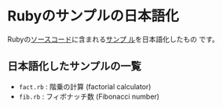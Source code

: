 Rubyのサンプルの日本語化
========================

Rubyの[ソースコード](https://github.com/ruby/ruby)に含まれる[サンプ
ル](https://github.com/ruby/ruby/tree/master/sample)を日本語化したもの
です。

日本語化したサンプルの一覧
--------------------------

- `fact.rb` : 階乗の計算 (factorial calculator)
- `fib.rb`  : フィボナッチ数 (Fibonacci number)
